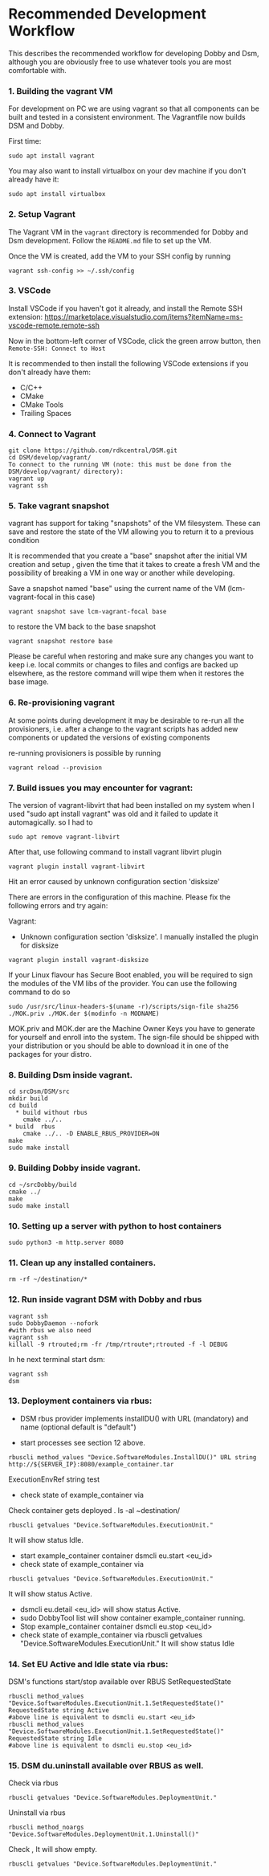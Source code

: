 # Recommended Development Workflow
This describes the recommended workflow for developing Dobby and Dsm, although you are obviously free to use whatever tools you are most comfortable with.

### 1. Building the vagrant VM
For development on PC we are using vagrant so that all components can be built and tested in a consistent environment. The Vagrantfile now builds DSM and Dobby.

First time:

```
sudo apt install vagrant
```
You may also want to install virtualbox on your dev machine if you don't already have it:
```
sudo apt install virtualbox
```

### 2. Setup Vagrant
The Vagrant VM in the `vagrant` directory is recommended for Dobby and Dsm development. Follow the `README.md` file to set up the VM.

Once the VM is created, add the VM to your SSH config by running
```
vagrant ssh-config >> ~/.ssh/config
```

### 3. VSCode
Install VSCode if you haven't got it already, and install the Remote SSH extension: https://marketplace.visualstudio.com/items?itemName=ms-vscode-remote.remote-ssh

Now in the bottom-left corner of VSCode, click the green arrow button, then `Remote-SSH: Connect to Host` 

It is recommended to then install the following VSCode extensions if you don't already have them:

* C/C++
* CMake
* CMake Tools
* Trailing Spaces

### 4. Connect to Vagrant
```
git clone https://github.com/rdkcentral/DSM.git
cd DSM/develop/vagrant/
To connect to the running VM (note: this must be done from the DSM/develop/vagrant/ directory):
vagrant up
vagrant ssh
```


### 5. Take vagrant snapshot

vagrant has support for taking "snapshots" of the VM filesystem. These can save and restore the state of the VM allowing you to return it to a previous condition

It is recommended that you create a "base" snapshot after the initial VM creation and setup , given the time that it takes to create a fresh VM and the possibility of breaking a VM in one way or another while developing.

Save a snapshot named "base" using the current name of the VM (lcm-vagrant-focal in this case)
```
vagrant snapshot save lcm-vagrant-focal base
```
to restore the VM back to the base snapshot
```
vagrant snapshot restore base
```
Please be careful when restoring and make sure any changes you want to keep i.e. local commits or changes to files and configs are backed up elsewhere, as the restore command will wipe them when it restores the base image.

### 6. Re-provisioning vagrant 
At some points during development it may be desirable to re-run all the provisioners, i.e. after a change to the vagrant scripts has added new components or updated the versions of existing components

re-running provisioners is possible by running
```
vagrant reload --provision

```

### 7. Build issues you may encounter for vagrant:
The version of vagrant-libvirt that had been installed on my system when I used "sudo apt install vagrant" was old and it failed to update it automagically.
so I had to

```
sudo apt remove vagrant-libvirt
```
After that, use following command to install vagrant libvirt plugin

```
vagrant plugin install vagrant-libvirt
```
Hit an error caused by unknown configuration section 'disksize'

There are errors in the configuration of this machine. Please fix
the following errors and try again:
  
Vagrant:
* Unknown configuration section 'disksize'.
I manually installed the plugin for disksize

```
vagrant plugin install vagrant-disksize
```
If your Linux flavour has Secure Boot enabled, you will be required to sign the modules of the VM libs of the provider. You can use the following command to do so
```
sudo /usr/src/linux-headers-$(uname -r)/scripts/sign-file sha256 ./MOK.priv ./MOK.der $(modinfo -n MODNAME)
```
MOK.priv and MOK.der are the Machine Owner Keys you have to generate for yourself and enroll into the system. The sign-file should be shipped with your distribution or you should be able to download it in one of the packages for your distro.

### 8. Building Dsm inside vagrant.
```
cd srcDsm/DSM/src
mkdir build
cd build
  * build without rbus
    cmake ../..
* build  rbus
    cmake ../.. -D ENABLE_RBUS_PROVIDER=ON
make
sudo make install
```

### 9. Building Dobby inside vagrant.
```
cd ~/srcDobby/build
cmake ../
make
sudo make install
```

### 10. Setting up a server with python to host containers
```
sudo python3 -m http.server 8080

```

### 11. Clean up any installed containers.
```
rm -rf ~/destination/*

```


### 12. Run inside vagrant DSM with Dobby and rbus
```
vagrant ssh
sudo DobbyDaemon --nofork
#with rbus we also need
vagrant ssh
killall -9 rtrouted;rm -fr /tmp/rtroute*;rtrouted -f -l DEBUG
```
In he next terminal start dsm:
```
vagrant ssh
dsm

```


### 13. Deployment containers via rbus:

* DSM rbus provider implements installDU() with URL (mandatory) and name (optional default is "default")

* start processes see section 12 above.

```
rbuscli method_values "Device.SoftwareModules.InstallDU()" URL string http://${SERVER_IP}:8080/example_container.tar 
```
ExecutionEnvRef string test
* check state of example_container via

Check container gets deployed .
ls -al ~destination/

```
rbuscli getvalues "Device.SoftwareModules.ExecutionUnit."
```
  It will show status Idle.
* start example_container container dsmcli eu.start <eu_id>
* check state of example_container via

```
rbuscli getvalues "Device.SoftwareModules.ExecutionUnit."
```
  It will show status Active.
* dsmcli eu.detail <eu_id> will show status Active.
* sudo DobbyTool list will show container example_container running.
* Stop example_container container dsmcli eu.stop <eu_id>
* check state of example_container via rbuscli getvalues "Device.SoftwareModules.ExecutionUnit." It will show status Idle


### 14. Set EU Active and Idle state via rbus:

DSM's functions start/stop available over RBUS SetRequestedState
```
rbuscli method_values "Device.SoftwareModules.ExecutionUnit.1.SetRequestedState()" RequestedState string Active
#above line is equivalent to dsmcli eu.start <eu_id>
rbuscli method_values "Device.SoftwareModules.ExecutionUnit.1.SetRequestedState()" RequestedState string Idle
#above line is equivalent to dsmcli eu.stop <eu_id>
```

### 15. DSM du.uninstall available over RBUS as well.


Check via rbus
```
rbuscli getvalues "Device.SoftwareModules.DeploymentUnit."
```
Uninstall via rbus
```
rbuscli method_noargs "Device.SoftwareModules.DeploymentUnit.1.Uninstall()"
```
Check , It will show empty.
```
rbuscli getvalues "Device.SoftwareModules.DeploymentUnit."
```